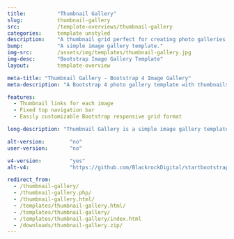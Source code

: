 ```yaml
---
title:			"Thumbnail Gallery"
slug:			thumbnail-gallery
src:			/template-overviews/thumbnail-gallery
categories:		template unstyled
description:	"A thumbnail grid perfect for creating photo galleries quickly and easily with Bootstrap 4."
bump:			"A simple image gallery template."
img-src:		/assets/img/templates/thumbnail-gallery.jpg
img-desc:		"Bootstrap Image Gallery Template"
layout:			template-overview

meta-title: "Thumbnail Gallery - Bootstrap 4 Image Gallery"
meta-description: "A Bootstrap 4 photo gallery template with thumbnails and a working grid. All Start Bootstrap templates are free to download and open source."

features:
  - Thumbnail links for each image
  - Fixed top navigation bar
  - Easily customizable Bootstrap responsive grid format

long-description: "Thumbnail Gallery is a simple image gallery template for Bootstrap built websites. It features a 3x4 image grid with thumbnails."

alt-version:		"no"
user-version:		"no"

v4-version:			"yes"
alt-v4:				"https://github.com/BlackrockDigital/startbootstrap-thumbnail-gallery/archive/v4-dev.zip"

redirect_from:
  - /thumbnail-gallery/
  - /thumbnail-gallery.php/
  - /thumbnail-gallery.html/
  - /templates/thumbnail-gallery.html/
  - /templates/thumbnail-gallery/
  - /templates/thumbnail-gallery/index.html
  - /downloads/thumbnail-gallery.zip/
---
```

